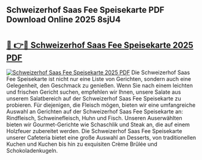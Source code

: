 ## Schweizerhof Saas Fee Speisekarte PDF Download Online 2025 8sjU4

# <h2><a href="http://gc7n5t.nevu.top/?p=Schweizerhof+Saas+Fee+Speisekarte">🔗 👉🔴 Schweizerhof Saas Fee Speisekarte 2025 PDF</a></h2>

[![Schweizerhof Saas Fee Speisekarte 2025 PDF](https://i.imgur.com/dBaPXMq.png)](http://gc7n5t.nevu.top/?p=Schweizerhof+Saas+Fee+Speisekarte)
Die Schweizerhof Saas Fee Speisekarte ist nicht nur eine Liste von Gerichten, sondern auch eine Gelegenheit, den Geschmack zu genießen. Wenn Sie nach einem leichten und frischen Gericht suchen, empfehlen wir Ihnen, unsere Salate aus unserem Salatbereich auf der Schweizerhof Saas Fee Speisekarte zu probieren. Für diejenigen, die Fleisch mögen, bieten wir eine umfangreiche Auswahl an Gerichten auf der Schweizerhof Saas Fee Speisekarte an: Rindfleisch, Schweinefleisch, Huhn und Fisch. Unseren Auserwählten bieten wir Gourmet-Gerichte wie Schaschlik und Steak an, die auf einem Holzfeuer zubereitet werden. Die Schweizerhof Saas Fee Speisekarte unserer Cafeteria bietet eine große Auswahl an Desserts, von traditionellen Kuchen und Kuchen bis hin zu exquisiten Crème Brûlée und Schokoladenkugeln.
